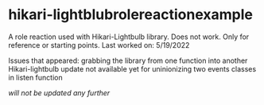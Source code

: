 # hikari-lightblubrolereactionexample
A role reaction used with Hikari-Lightbulb library. Does not work. Only for reference or starting points.
Last worked on: 5/19/2022

Issues that appeared:
grabbing the library from one function into another
Hikari-lightbulb update not available yet for uninionizing two events classes in listen function

*will not be updated any further*
